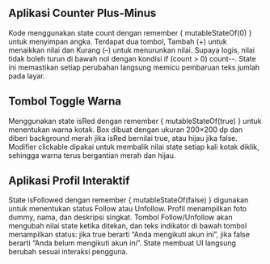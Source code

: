 ## Aplikasi Counter Plus-Minus
Kode menggunakan state count dengan remember { mutableStateOf(0) } untuk menyimpan angka. Terdapat dua tombol, Tambah (+) untuk menaikkan nilai dan Kurang (–) untuk menurunkan nilai. Supaya logis, nilai tidak boleh turun di bawah nol dengan kondisi if (count > 0) count--. State ini memastikan setiap perubahan langsung memicu pembaruan teks jumlah pada layar.

## Tombol Toggle Warna
Menggunakan state isRed dengan remember { mutableStateOf(true) } untuk menentukan warna kotak. Box dibuat dengan ukuran 200×200 dp dan diberi background merah jika isRed bernilai true, atau hijau jika false. Modifier clickable dipakai untuk membalik nilai state setiap kali kotak diklik, sehingga warna terus bergantian merah dan hijau.

## Aplikasi Profil Interaktif
State isFollowed dengan remember { mutableStateOf(false) } digunakan untuk menentukan status Follow atau Unfollow. Profil menampilkan foto dummy, nama, dan deskripsi singkat. Tombol Follow/Unfollow akan mengubah nilai state ketika ditekan, dan teks indikator di bawah tombol menampilkan status: jika true berarti “Anda mengikuti akun ini”, jika false berarti “Anda belum mengikuti akun ini”. State membuat UI langsung berubah sesuai interaksi pengguna.
